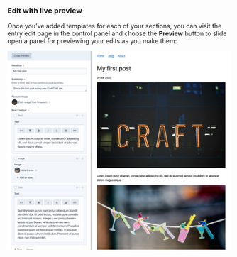 ### Edit with live preview

Once you’ve added templates for each of your sections, you can visit the entry edit page in the control panel and choose the **Preview** button to slide open a panel for previewing your edits as you make them:

<BrowserShot url="https://tutorial.nitro/admin/entries/blog/40-my-first-post" :link="false" caption="Editing a blog post with live preview.">
<img src="../images/live-preview.png" alt="Screenshot of control panel editing a post with live preview: content on the left and a front end preview on the right" />
</BrowserShot>
